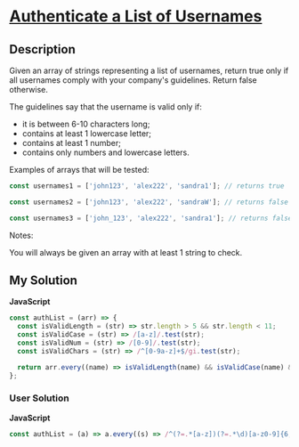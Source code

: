 # [Authenticate a List of Usernames](https://www.codewars.com/kata/5819ba1e73b986d4160004f7)

## Description

Given an array of strings representing a list of usernames, return true only if all usernames comply with your company's guidelines. Return false otherwise.

The guidelines say that the username is valid only if:

- it is between 6-10 characters long;
- contains at least 1 lowercase letter;
- contains at least 1 number;
- contains only numbers and lowercase letters.

Examples of arrays that will be tested:

```js
const usernames1 = ['john123', 'alex222', 'sandra1']; // returns true

const usernames2 = ['john123', 'alex222', 'sandraW']; // returns false because sandraW has no number

const usernames3 = ['john_123', 'alex222', 'sandra1']; // returns false because john_123 contains an invalid character
```

Notes:

You will always be given an array with at least 1 string to check.

## My Solution

**JavaScript**

```js
const authList = (arr) => {
  const isValidLength = (str) => str.length > 5 && str.length < 11;
  const isValidCase = (str) => /[a-z]/.test(str);
  const isValidNum = (str) => /[0-9]/.test(str);
  const isValidChars = (str) => /^[0-9a-z]+$/gi.test(str);

  return arr.every((name) => isValidLength(name) && isValidCase(name) && isValidNum(name) && isValidChars(name));
};
```

### User Solution

**JavaScript**

```js
const authList = (a) => a.every((s) => /^(?=.*[a-z])(?=.*\d)[a-z0-9]{6,10}$/.test(s));
```
